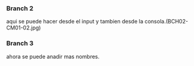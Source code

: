 ### Branch 2
aqui se puede hacer desde el input y tambien desde la consola.(BCH02-CM01-02.jpg)
### Branch 3
ahora se puede anadir mas nombres.